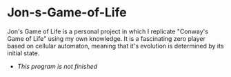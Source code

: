 # Jon-s-Game-of-Life
Jon's Game of Life is a personal project in which I replicate "Conway's Game of Life" using my own knowledge. It is a fascinating zero player based on cellular automaton, meaning that it's evolution is determined by its initial state.

- *This program is not finished*
